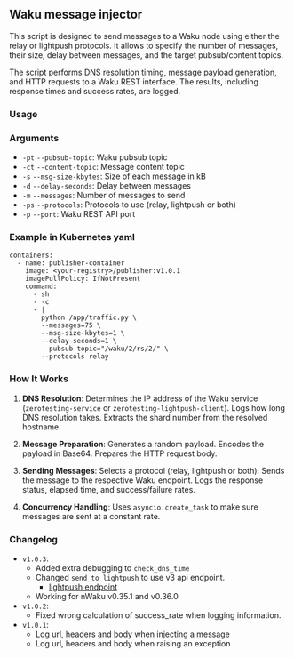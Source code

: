 ## Waku message injector

This script is designed to send messages to a Waku node
using either the relay or lightpush protocols.
It allows to specify the number of messages, their size,
delay between messages, and the target pubsub/content topics.

The script performs DNS resolution timing,
message payload generation,
and HTTP requests to a Waku REST interface.
The results, including response times and success rates, are logged.

### Usage


### Arguments
- `-pt` `--pubsub-topic`: Waku pubsub topic
- `-ct` `--content-topic`: Message content topic
- `-s`  `--msg-size-kbytes`: Size of each message in kB
- `-d`  `--delay-seconds`: Delay between messages
- `-m`  `--messages`: Number of messages to send
- `-ps` `--protocols`: Protocols to use (relay, lightpush or both)
- `-p`  `--port`: Waku REST API port

### Example in Kubernetes yaml
```
containers:
  - name: publisher-container
    image: <your-registry>/publisher:v1.0.1
    imagePullPolicy: IfNotPresent
    command:
      - sh
      - -c
      - |
        python /app/traffic.py \
        --messages=75 \
        --msg-size-kbytes=1 \
        --delay-seconds=1 \
        --pubsub-topic="/waku/2/rs/2/" \
        --protocols relay
```

### How It Works
1. **DNS Resolution**:
Determines the IP address of the Waku service (`zerotesting-service` or `zerotesting-lightpush-client`).
Logs how long DNS resolution takes.
Extracts the shard number from the resolved hostname.

2. **Message Preparation**:
Generates a random payload.
Encodes the payload in Base64.
Prepares the HTTP request body.

3. **Sending Messages**:
Selects a protocol (relay, lightpush or both).
Sends the message to the respective Waku endpoint.
Logs the response status, elapsed time, and success/failure rates.

4. **Concurrency Handling**:
Uses `asyncio.create_task` to make sure messages are sent at a constant rate.

### Changelog

- `v1.0.3`:
  - Added extra debugging to `check_dns_time`
  - Changed `send_to_lightpush` to use v3 api endpoint.
    - [lightpush endpoint](https://waku-org.github.io/waku-rest-api/#post-/lightpush/v3/message)
  - Working for nWaku v0.35.1 and v0.36.0
- `v1.0.2`:
  - Fixed wrong calculation of success_rate when logging information.
- `v1.0.1`:
  - Log url, headers and body when injecting a message
  - Log url, headers and body when raising an exception